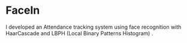 # FaceIn
I developed an Attendance tracking system using face recognition with HaarCascade and LBPH (Local Binary Patterns Histogram) .
